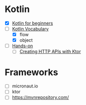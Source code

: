 Kotlin
====

- [x] [Kotlin for beginners](https://www.youtube.com/watch?v=F9UC9DY-vIU)
- [ ] [Kotlin Vocabulary](https://www.youtube.com/playlist?list=PLWz5rJ2EKKc_T0fSZc9obnmnWcjvmJdw_)
  - [x] flow
  - [x] object
- [ ] [Hands-on](https://play.kotlinlang.org/hands-on/overview)
  - [ ] [Creating HTTP APIs with Ktor](https://play.kotlinlang.org/hands-on/Creating%20HTTP%20APIs%20with%20Ktor/01_introduction)

Frameworks
====

- [ ] micronaut.io
- [ ] ktor
- [ ] https://mvnrepository.com/
